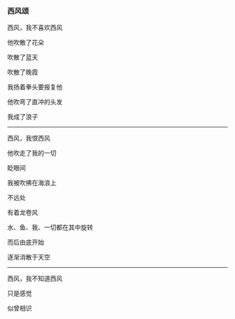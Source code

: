 ### 西风颂

西风，我不喜欢西风

他吹散了花朵

吹散了蓝天

吹散了晚霞

我扬着拳头要报复他

他吹弯了直冲的头发

我成了浪子

---

西风，我恨西风

他吹走了我的一切

眨眼间

我被吹拂在海浪上

不远处

有着龙卷风

水、鱼、我、一切都在其中旋转

而后由底开始

逐渐消散于天空

---

西风，我不知道西风

只是感觉

似曾相识
